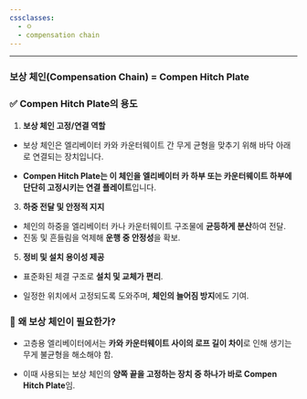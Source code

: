 ```yaml
---
cssclasses:
  - ㅇ
  - compensation chain
---
```

---
### 보상 체인(Compensation Chain) = Compen Hitch Plate


### ✅ **Compen Hitch Plate의 용도**

1. **보상 체인 고정/연결 역할**

- 보상 체인은 엘리베이터 카와 카운터웨이트 간 무게 균형을 맞추기 위해 바닥 아래로 연결되는 장치입니다.
    
- **Compen Hitch Plate는 이 체인을 엘리베이터 카 하부 또는 카운터웨이트 하부에 단단히 고정시키는 연결 플레이트**입니다.
    
3. **하중 전달 및 안정적 지지**
- 체인의 하중을 엘리베이터 카나 카운터웨이트 구조물에 **균등하게 분산**하여 전달.
- 진동 및 흔들림을 억제해 **운행 중 안정성**을 확보.
    

5. **정비 및 설치 용이성 제공**
    

- 표준화된 체결 구조로 **설치 및 교체가 편리**.
    
- 일정한 위치에서 고정되도록 도와주며, **체인의 늘어짐 방지**에도 기여.
    

### 📌 **왜 보상 체인이 필요한가?**

- 고층용 엘리베이터에서는 **카와 카운터웨이트 사이의 로프 길이 차이**로 인해 생기는 무게 불균형을 해소해야 함.
    
- 이때 사용되는 보상 체인의 **양쪽 끝을 고정하는 장치 중 하나가 바로 Compen Hitch Plate**임.
